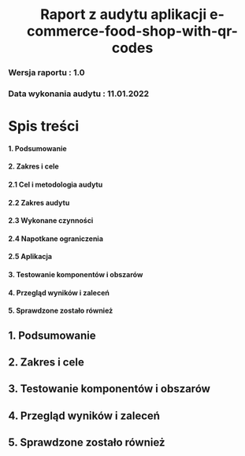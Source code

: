 # <center>Raport z audytu aplikacji e-commerce-food-shop-with-qr-codes</center>
### Wersja raportu : 1.0
### Data wykonania audytu : 11.01.2022
# Spis treści
#### **1. Podsumowanie**
#### **2. Zakres i cele** 
#### 2.1 Cel i metodologia audytu
#### 2.2 Zakres audytu
#### 2.3 Wykonane czynności
#### 2.4 Napotkane ograniczenia
#### 2.5 Aplikacja 
#### **3. Testowanie komponentów i obszarów**
#### **4. Przegląd wyników i zaleceń** 
#### **5. Sprawdzone zostało również**
## **1. Podsumowanie**
## **2. Zakres i cele** 
## **3. Testowanie komponentów i obszarów**
## **4. Przegląd wyników i zaleceń** 
## **5. Sprawdzone zostało również**
